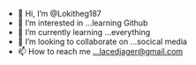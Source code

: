 - 👋 Hi, I’m @Lokitheg187
- 👀 I’m interested in ...learning Github
- 🌱 I’m currently learning ...everything
- 💞️ I’m looking to collaborate on ...socical media
- 📫 How to reach me ...lacedjager@gmail.com

<!---
Lokitheg187/Lokitheg187 is a ✨ special ✨ repository because its `README.md` (this file) appears on your GitHub profile.
You can click the Preview link to take a look at your changes.
--->
